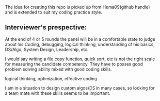 The idea for creating this repo is picked up from Hema09(github handle) and is extended to suit my coding practice style.

## Interviewer's prespective:
 At the end of 4 or 5 rounds the panel will be in a comfortable state to judge about his 
 Coding, 
 debugging, 
 logical thinking, 
 understanding of his basics, DS/Algo, System Design, Leadership, etc.
 
 I would say writing a file copy function, quick sort, etc is not the right scale for measuring the candidate competency. They have to posses good problem solving ability mixed with good coding skills.
 
 logical thinking, optimization, effective coding
 
 I am in a situation to design custom algos/DS in many cases, so looking for a team mate with these skills seems to be important.
 

